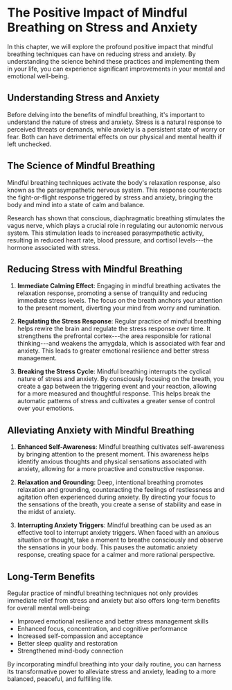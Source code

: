 The Positive Impact of Mindful Breathing on Stress and Anxiety
=========================================================================

In this chapter, we will explore the profound positive impact that mindful breathing techniques can have on reducing stress and anxiety. By understanding the science behind these practices and implementing them in your life, you can experience significant improvements in your mental and emotional well-being.

**Understanding Stress and Anxiety**
------------------------------------

Before delving into the benefits of mindful breathing, it's important to understand the nature of stress and anxiety. Stress is a natural response to perceived threats or demands, while anxiety is a persistent state of worry or fear. Both can have detrimental effects on our physical and mental health if left unchecked.

**The Science of Mindful Breathing**
------------------------------------

Mindful breathing techniques activate the body's relaxation response, also known as the parasympathetic nervous system. This response counteracts the fight-or-flight response triggered by stress and anxiety, bringing the body and mind into a state of calm and balance.

Research has shown that conscious, diaphragmatic breathing stimulates the vagus nerve, which plays a crucial role in regulating our autonomic nervous system. This stimulation leads to increased parasympathetic activity, resulting in reduced heart rate, blood pressure, and cortisol levels---the hormone associated with stress.

**Reducing Stress with Mindful Breathing**
------------------------------------------

1. **Immediate Calming Effect**: Engaging in mindful breathing activates the relaxation response, promoting a sense of tranquility and reducing immediate stress levels. The focus on the breath anchors your attention to the present moment, diverting your mind from worry and rumination.

2. **Regulating the Stress Response**: Regular practice of mindful breathing helps rewire the brain and regulate the stress response over time. It strengthens the prefrontal cortex---the area responsible for rational thinking---and weakens the amygdala, which is associated with fear and anxiety. This leads to greater emotional resilience and better stress management.

3. **Breaking the Stress Cycle**: Mindful breathing interrupts the cyclical nature of stress and anxiety. By consciously focusing on the breath, you create a gap between the triggering event and your reaction, allowing for a more measured and thoughtful response. This helps break the automatic patterns of stress and cultivates a greater sense of control over your emotions.

**Alleviating Anxiety with Mindful Breathing**
----------------------------------------------

1. **Enhanced Self-Awareness**: Mindful breathing cultivates self-awareness by bringing attention to the present moment. This awareness helps identify anxious thoughts and physical sensations associated with anxiety, allowing for a more proactive and constructive response.

2. **Relaxation and Grounding**: Deep, intentional breathing promotes relaxation and grounding, counteracting the feelings of restlessness and agitation often experienced during anxiety. By directing your focus to the sensations of the breath, you create a sense of stability and ease in the midst of anxiety.

3. **Interrupting Anxiety Triggers**: Mindful breathing can be used as an effective tool to interrupt anxiety triggers. When faced with an anxious situation or thought, take a moment to breathe consciously and observe the sensations in your body. This pauses the automatic anxiety response, creating space for a calmer and more rational perspective.

**Long-Term Benefits**
----------------------

Regular practice of mindful breathing techniques not only provides immediate relief from stress and anxiety but also offers long-term benefits for overall mental well-being:

* Improved emotional resilience and better stress management skills
* Enhanced focus, concentration, and cognitive performance
* Increased self-compassion and acceptance
* Better sleep quality and restoration
* Strengthened mind-body connection

By incorporating mindful breathing into your daily routine, you can harness its transformative power to alleviate stress and anxiety, leading to a more balanced, peaceful, and fulfilling life.

